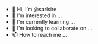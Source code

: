 - 👋 Hi, I’m @sarlsire
- 👀 I’m interested in ...
- 🌱 I’m currently learning ...
- 💞️ I’m looking to collaborate on ...
- 📫 How to reach me ...

<!---
sarlsire/sarlsire is a ✨ special ✨ repository because its `README.md` (this file) appears on your GitHub profile.
You can click the Preview link to take a look at your changes.
--->
